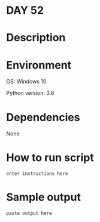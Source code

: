 
# DAY 52

# Description

# Environment
OS: Windows 10

Python version: 3.8

# Dependencies
None

# How to run script
```
enter instructions here
```

# Sample output
```
paste output here
```
